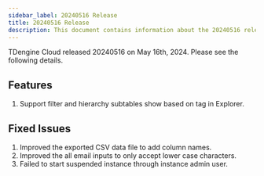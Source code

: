 ```yaml
---
sidebar_label: 20240516 Release
title: 20240516 Release
description: This document contains information about the 20240516 release.
---
```


TDengine Cloud released 20240516 on May 16th, 2024. Please see the following details.

## Features

1. Support filter and hierarchy subtables show based on tag in Explorer.

## Fixed Issues

1. Improved the exported CSV data file to add column names.
2. Improved the all email inputs to only accept lower case characters.
3. Failed to start suspended instance through instance admin user.
